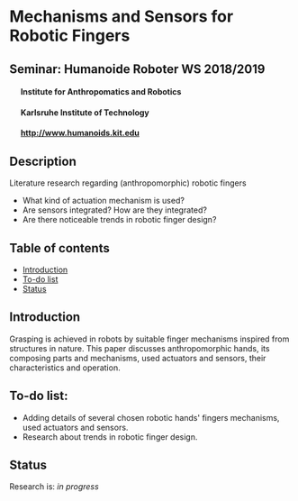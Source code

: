 # Mechanisms and Sensors for Robotic Fingers
## Seminar: Humanoide Roboter WS 2018/2019
#### &nbsp;&nbsp;&nbsp;&nbsp;&nbsp;&nbsp;Institute for Anthropomatics and Robotics
#### &nbsp;&nbsp;&nbsp;&nbsp;&nbsp;&nbsp;Karlsruhe Institute of Technology
#### &nbsp;&nbsp;&nbsp;&nbsp;&nbsp;&nbsp;http://www.humanoids.kit.edu

 ## Description
 Literature research regarding (anthropomorphic) robotic fingers
 * What kind of actuation mechanism is used?
 * Are sensors integrated? How are they integrated?
 * Are there noticeable trends in robotic finger design?
 
 ## Table of contents
* [Introduction](#introduction)
* [To-do list](#to-do-list)
* [Status](#status)

## Introduction
Grasping is achieved in robots by suitable finger mechanisms inspired from structures in nature. This paper discusses anthropomorphic hands, its composing parts and mechanisms, used actuators and sensors, their characteristics and operation.

## To-do list:
* Adding details of several chosen robotic hands' fingers mechanisms, used actuators and sensors.
* Research about trends in robotic finger design.

## Status
Research is: _in progress_
